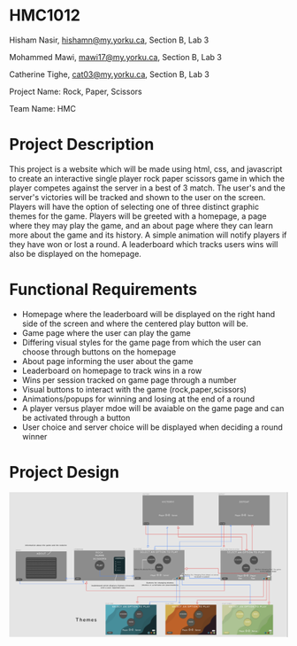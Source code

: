 # HMC1012
Hisham Nasir, hishamn@my.yorku.ca, Section B, Lab 3

Mohammed Mawi, mawi17@my.yorku.ca, Section B, Lab 3

Catherine Tighe, cat03@my.yorku.ca, Section B, Lab 3


Project Name: Rock, Paper, Scissors 

Team Name: HMC

# Project Description

This project is a website which will be made using html, css, and javascript to create an interactive single player rock paper scissors game in which the player competes against the server in a best of 3 match. The user's and the server's victories will be tracked and shown to the user on the screen. Players will have the option of selecting one of three distinct graphic themes for the game. Players will be greeted with a homepage, a page where they may play the game, and an about page where they can learn more about the game and its history. A simple animation will notify players if they have won or lost a round. A leaderboard which tracks users wins will also be displayed on the homepage.

# Functional Requirements

- Homepage where the leaderboard will be displayed on the right hand side of the screen and where the centered play button will be. 
- Game page where the user can play the game 
- Differing visual styles for the game page from which the user can choose through buttons on the homepage
- About page informing the user about the game
- Leaderboard on homepage to track wins in a row
- Wins per session tracked on game page through a number 
- Visual buttons to interact with the game (rock,paper,scissors) 
- Animations/popups for winning and losing at the end of a round
- A player versus player mdoe will be avaiable on the game page and can be activated through a button
- User choice and server choice will be displayed when deciding a round winner

# Project Design

![alt text](https://github.com/HNow/HMC1012/blob/main/ProjectDesign/wireframes.png?raw=true)




